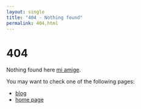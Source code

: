 ```yaml
---
layout: single
title: "404 - Nothing found"
permalink: 404.html
---
```

# 404

Nothing found here [mi amige](https://en.wikipedia.org/wiki/Gender_neutrality_in_Spanish).

You may want to check one of the following pages:

- [blog](/blog/)
- [home page](/)

